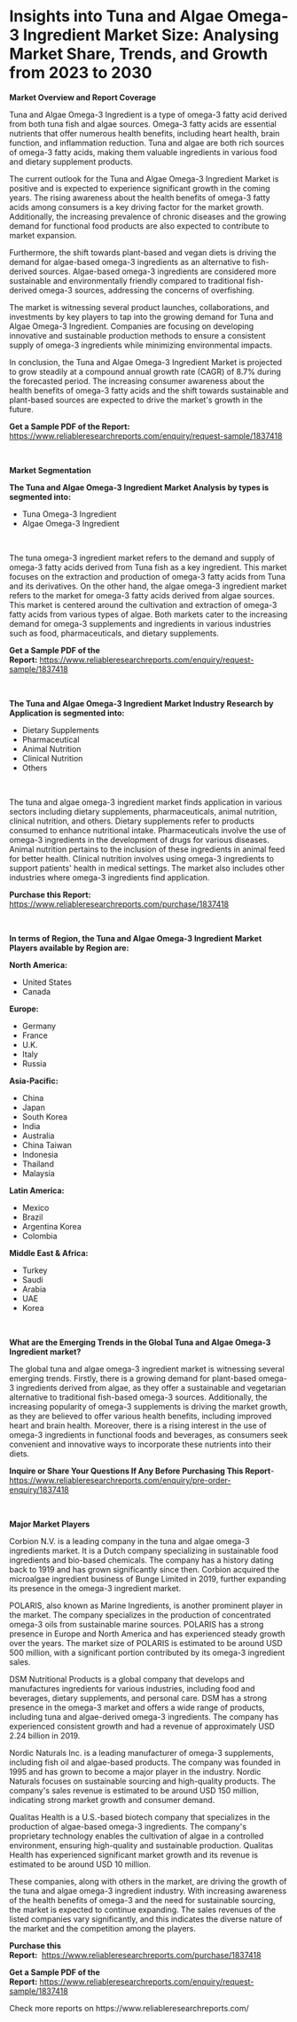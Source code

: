 <p><h1>Insights into Tuna and Algae Omega-3 Ingredient Market Size: Analysing Market Share, Trends, and Growth from 2023 to 2030</h1></p><p><strong>Market Overview and Report Coverage</strong></p>
<p><p>Tuna and Algae Omega-3 Ingredient is a type of omega-3 fatty acid derived from both tuna fish and algae sources. Omega-3 fatty acids are essential nutrients that offer numerous health benefits, including heart health, brain function, and inflammation reduction. Tuna and algae are both rich sources of omega-3 fatty acids, making them valuable ingredients in various food and dietary supplement products.</p><p>The current outlook for the Tuna and Algae Omega-3 Ingredient Market is positive and is expected to experience significant growth in the coming years. The rising awareness about the health benefits of omega-3 fatty acids among consumers is a key driving factor for the market growth. Additionally, the increasing prevalence of chronic diseases and the growing demand for functional food products are also expected to contribute to market expansion.</p><p>Furthermore, the shift towards plant-based and vegan diets is driving the demand for algae-based omega-3 ingredients as an alternative to fish-derived sources. Algae-based omega-3 ingredients are considered more sustainable and environmentally friendly compared to traditional fish-derived omega-3 sources, addressing the concerns of overfishing.</p><p>The market is witnessing several product launches, collaborations, and investments by key players to tap into the growing demand for Tuna and Algae Omega-3 Ingredient. Companies are focusing on developing innovative and sustainable production methods to ensure a consistent supply of omega-3 ingredients while minimizing environmental impacts.</p><p>In conclusion, the Tuna and Algae Omega-3 Ingredient Market is projected to grow steadily at a compound annual growth rate (CAGR) of 8.7% during the forecasted period. The increasing consumer awareness about the health benefits of omega-3 fatty acids and the shift towards sustainable and plant-based sources are expected to drive the market's growth in the future.</p></p>
<p><strong>Get a Sample PDF of the Report:</strong> <a href="https://www.reliableresearchreports.com/enquiry/request-sample/1837418">https://www.reliableresearchreports.com/enquiry/request-sample/1837418</a></p>
<p>&nbsp;</p>
<p><strong>Market Segmentation</strong></p>
<p><strong>The Tuna and Algae Omega-3 Ingredient Market Analysis by types is segmented into:</strong></p>
<p><ul><li>Tuna Omega-3 Ingredient</li><li>Algae Omega-3 Ingredient</li></ul></p>
<p>&nbsp;</p>
<p><p>The tuna omega-3 ingredient market refers to the demand and supply of omega-3 fatty acids derived from Tuna fish as a key ingredient. This market focuses on the extraction and production of omega-3 fatty acids from Tuna and its derivatives. On the other hand, the algae omega-3 ingredient market refers to the market for omega-3 fatty acids derived from algae sources. This market is centered around the cultivation and extraction of omega-3 fatty acids from various types of algae. Both markets cater to the increasing demand for omega-3 supplements and ingredients in various industries such as food, pharmaceuticals, and dietary supplements.</p></p>
<p><strong>Get a Sample PDF of the Report:</strong>&nbsp;<a href="https://www.reliableresearchreports.com/enquiry/request-sample/1837418">https://www.reliableresearchreports.com/enquiry/request-sample/1837418</a></p>
<p>&nbsp;</p>
<p><strong>The Tuna and Algae Omega-3 Ingredient Market Industry Research by Application is segmented into:</strong></p>
<p><ul><li>Dietary Supplements</li><li>Pharmaceutical</li><li>Animal Nutrition</li><li>Clinical Nutrition</li><li>Others</li></ul></p>
<p>&nbsp;</p>
<p><p>The tuna and algae omega-3 ingredient market finds application in various sectors including dietary supplements, pharmaceuticals, animal nutrition, clinical nutrition, and others. Dietary supplements refer to products consumed to enhance nutritional intake. Pharmaceuticals involve the use of omega-3 ingredients in the development of drugs for various diseases. Animal nutrition pertains to the inclusion of these ingredients in animal feed for better health. Clinical nutrition involves using omega-3 ingredients to support patients' health in medical settings. The market also includes other industries where omega-3 ingredients find application.</p></p>
<p><strong>Purchase this Report:</strong>&nbsp; <a href="https://www.reliableresearchreports.com/purchase/1837418">https://www.reliableresearchreports.com/purchase/1837418</a></p>
<p>&nbsp;</p>
<p><strong>In terms of Region, the Tuna and Algae Omega-3 Ingredient Market Players available by Region are:</strong></p>
<p>
    <p> <strong> North America: </strong>
        <ul>
            <li>United States</li>
            <li>Canada</li>
        </ul>
        </p> 
    <p> <strong> Europe: </strong>
        <ul>
            <li>Germany</li>
            <li>France</li>
            <li>U.K.</li>
            <li>Italy</li>
            <li>Russia</li>
        </ul>
        </p> 
    <p> <strong> Asia-Pacific: </strong>
        <ul>
            <li>China</li>
            <li>Japan</li>
            <li>South Korea</li>
            <li>India</li>
            <li>Australia</li>
            <li>China Taiwan</li>
            <li>Indonesia</li>
            <li>Thailand</li>
            <li>Malaysia</li>
        </ul>
        </p> 
    <p> <strong> Latin America: </strong>
        <ul>
            <li>Mexico</li>
            <li>Brazil</li>
            <li>Argentina Korea</li>
            <li>Colombia</li>
        </ul>
        </p> 
    <p> <strong> Middle East & Africa: </strong>
        <ul>
            <li>Turkey</li>
            <li>Saudi</li>
            <li>Arabia</li>
            <li>UAE</li>
            <li>Korea</li>
        </ul>
    </p>
    </p>
<p>&nbsp;</p>
<p><strong>What are the Emerging Trends in the Global Tuna and Algae Omega-3 Ingredient market?</strong></p>
<p><p>The global tuna and algae omega-3 ingredient market is witnessing several emerging trends. Firstly, there is a growing demand for plant-based omega-3 ingredients derived from algae, as they offer a sustainable and vegetarian alternative to traditional fish-based omega-3 sources. Additionally, the increasing popularity of omega-3 supplements is driving the market growth, as they are believed to offer various health benefits, including improved heart and brain health. Moreover, there is a rising interest in the use of omega-3 ingredients in functional foods and beverages, as consumers seek convenient and innovative ways to incorporate these nutrients into their diets.</p></p>
<p><strong>Inquire or Share Your Questions If Any Before Purchasing This Report</strong>- <a href="https://www.reliableresearchreports.com/enquiry/pre-order-enquiry/1837418">https://www.reliableresearchreports.com/enquiry/pre-order-enquiry/1837418</a></p>
<p>&nbsp;</p>
<p><strong>Major Market Players</strong></p>
<p><p>Corbion N.V. is a leading company in the tuna and algae omega-3 ingredients market. It is a Dutch company specializing in sustainable food ingredients and bio-based chemicals. The company has a history dating back to 1919 and has grown significantly since then. Corbion acquired the microalgae ingredient business of Bunge Limited in 2019, further expanding its presence in the omega-3 ingredient market.</p><p>POLARIS, also known as Marine Ingredients, is another prominent player in the market. The company specializes in the production of concentrated omega-3 oils from sustainable marine sources. POLARIS has a strong presence in Europe and North America and has experienced steady growth over the years. The market size of POLARIS is estimated to be around USD 500 million, with a significant portion contributed by its omega-3 ingredient sales.</p><p>DSM Nutritional Products is a global company that develops and manufactures ingredients for various industries, including food and beverages, dietary supplements, and personal care. DSM has a strong presence in the omega-3 market and offers a wide range of products, including tuna and algae-derived omega-3 ingredients. The company has experienced consistent growth and had a revenue of approximately USD 2.24 billion in 2019.</p><p>Nordic Naturals Inc. is a leading manufacturer of omega-3 supplements, including fish oil and algae-based products. The company was founded in 1995 and has grown to become a major player in the industry. Nordic Naturals focuses on sustainable sourcing and high-quality products. The company's sales revenue is estimated to be around USD 150 million, indicating strong market growth and consumer demand.</p><p>Qualitas Health is a U.S.-based biotech company that specializes in the production of algae-based omega-3 ingredients. The company's proprietary technology enables the cultivation of algae in a controlled environment, ensuring high-quality and sustainable production. Qualitas Health has experienced significant market growth and its revenue is estimated to be around USD 10 million.</p><p>These companies, along with others in the market, are driving the growth of the tuna and algae omega-3 ingredient industry. With increasing awareness of the health benefits of omega-3 and the need for sustainable sourcing, the market is expected to continue expanding. The sales revenues of the listed companies vary significantly, and this indicates the diverse nature of the market and the competition among the players.</p></p>
<p><strong>Purchase this Report:</strong>&nbsp;&nbsp;<a href="https://www.reliableresearchreports.com/purchase/1837418">https://www.reliableresearchreports.com/purchase/1837418</a></p>
<p></p>
<p><strong>Get a Sample PDF of the Report:</strong>&nbsp;<a href="https://www.reliableresearchreports.com/enquiry/request-sample/1837418">https://www.reliableresearchreports.com/enquiry/request-sample/1837418</a></p>
<p>Check more reports on https://www.reliableresearchreports.com/</p>